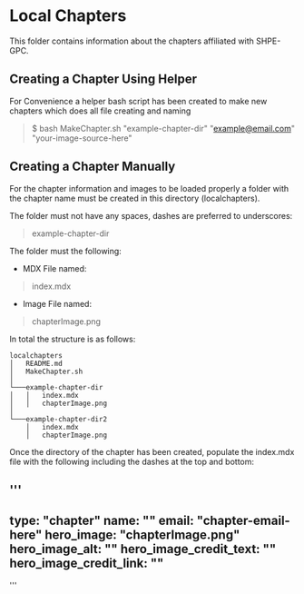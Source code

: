 # Local Chapters

This folder contains information about the chapters affiliated with SHPE-GPC.

## Creating a Chapter Using Helper

For Convenience a helper bash script has been created to make new chapters which does all file creating and naming
>$ bash MakeChapter.sh "example-chapter-dir" "example@email.com" "your-image-source-here"

## Creating a Chapter Manually
For the chapter information and images to be loaded properly a folder with the chapter name must be created in this directory (localchapters).


The folder must not have any spaces, dashes are preferred to underscores:
> example-chapter-dir

The folder must the following:
- MDX File named:
> index.mdx
- Image File named:
> chapterImage.png

In total the structure is as follows:

```
localchapters
│   README.md
│   MakeChapter.sh   
│
└───example-chapter-dir
│   │   index.mdx
│   │   chapterImage.png
│   
└───example-chapter-dir2
    │   index.mdx
    │   chapterImage.png
```
Once the directory of the chapter has been created, populate the index.mdx file with the following including the dashes at the top and bottom:

'''
---
type: "chapter"
name: "<chapter-name-here>"
email: "chapter-email-here"
hero_image: "chapterImage.png"
hero_image_alt: ""
hero_image_credit_text: ""
hero_image_credit_link: ""
---

'''


